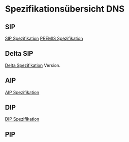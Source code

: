 # Spezifikationsübersicht DNS

## SIP 

[SIP Spezifikation](./specification_sip.de.md)
[PREMIS Spezifikation](./specification_premis.md)

## Delta SIP

[Delta Spezifikation](./the_delta_feature.de.md) Version.

## AIP 

[AIP Spezifikation](./specification_aip.md) 


## DIP 

[DIP Spezifikation](./specification_dip.md) 


## PIP 